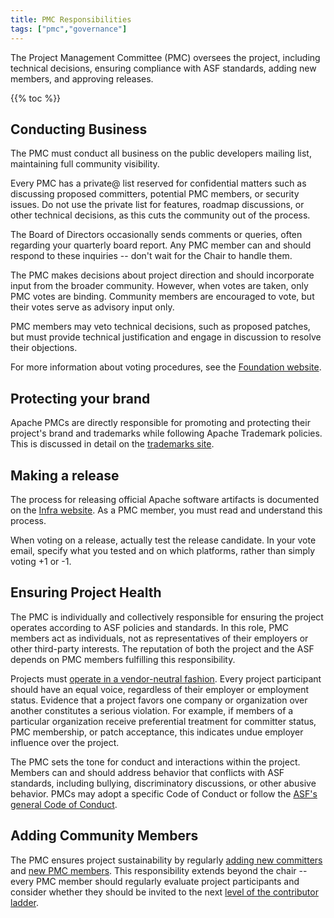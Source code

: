 ```yaml
---
title: PMC Responsibilities
tags: ["pmc","governance"]
---
```


The Project Management Committee (PMC) oversees the project, including
technical decisions, ensuring compliance with ASF standards, adding
new members, and approving releases.

{{% toc %}}

## Conducting Business

The PMC must conduct all business on the public developers mailing list,
maintaining full community visibility.

Every PMC has a private@ list reserved for confidential matters such as
discussing proposed committers, potential PMC members, or security issues.
Do not use the private list for features, roadmap discussions, or other
technical decisions, as this cuts the community out of the process.

The Board of Directors occasionally sends comments or queries, often
regarding your quarterly board report. Any PMC member can and should
respond to these inquiries -- don't wait for the Chair to handle them.

The PMC makes decisions about project direction and should incorporate
input from the broader community. However, when votes are taken, only
PMC votes are binding. Community members are encouraged to vote, but
their votes serve as advisory input only.

PMC members may veto technical decisions, such as proposed patches, but
must provide technical justification and engage in discussion to resolve
their objections.

For more information about voting procedures, see the [Foundation
website](https://www.apache.org/foundation/voting.html).

## Protecting your brand

Apache PMCs are directly responsible for promoting and protecting their
project's brand and trademarks while following Apache Trademark
policies. This is discussed in detail on the [trademarks
site](https://apache.org/foundation/marks/responsibility).

## Making a release

The process for releasing official Apache software artifacts is documented
on the [Infra website](https://infra.apache.org/release-publishing.html).
As a PMC member, you must read and understand this process.

When voting on a release, actually test the release candidate. In your vote
email, specify what you tested and on which platforms, rather than simply
voting +1 or -1.

## Ensuring Project Health

The PMC is individually and collectively responsible for ensuring the
project operates according to ASF policies and standards. In this role,
PMC members act as individuals, not as representatives of their employers
or other third-party interests. The reputation of both the project and the
ASF depends on PMC members fulfilling this responsibility.

Projects must [operate in a vendor-neutral
fashion](https://community.apache.org/projectIndependence.html). Every project
participant should have an equal voice, regardless of their employer or
employment status. Evidence that a project favors one company or organization
over another constitutes a serious violation. For example, if members of a
particular organization receive preferential treatment for committer status,
PMC membership, or patch acceptance, this indicates undue employer influence
over the project.

The PMC sets the tone for conduct and interactions within the project.
Members can and should address behavior that conflicts with ASF standards,
including bullying, discriminatory discussions, or other abusive behavior.
PMCs may adopt a specific Code of Conduct or follow the [ASF's general
Code of Conduct](https://apache.org/foundation/policies/conduct).

## Adding Community Members

The PMC ensures project sustainability by regularly [adding new
committers](/pmc/adding-committers.html) and [new PMC
members](/pmc/adding-pmc-members.html). This responsibility extends beyond
the chair -- every PMC member should regularly evaluate project participants
and consider whether they should be invited to the next [level of the
contributor ladder](/contributor-ladder.html).

